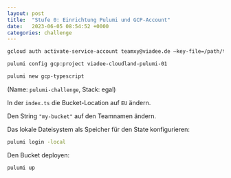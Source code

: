```yaml
---
layout: post
title:  "Stufe 0: Einrichtung Pulumi und GCP-Account"
date:   2023-06-05 08:54:52 +0000
categories: challenge
---
```


```bash
gcloud auth activate-service-account teamxy@viadee.de –key-file=/path/to/key.json –project=viadee-cloudland-pulumi-01
```

```bash
pulumi config gcp:project viadee-cloudland-pulumi-01
```

```bash
pulumi new gcp-typescript
```

(Name: `pulumi-challenge`, Stack: egal)

In der `index.ts` die Bucket-Location auf `EU` ändern.

Den String `"my-bucket"` auf den Teamnamen ändern.

Das lokale Dateisystem als Speicher für den State konfigurieren:

```bash
pulumi login -local
```

Den Bucket deployen:

```bash
pulumi up
```